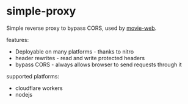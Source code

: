 # simple-proxy

Simple reverse proxy to bypass CORS, used by [movie-web](https://movie-web.app).

features:
 - Deployable on many platforms - thanks to nitro
 - header rewrites - read and write protected headers
 - bypass CORS - always allows browser to send requests through it

supported platforms:
 - cloudflare workers
 - nodejs
